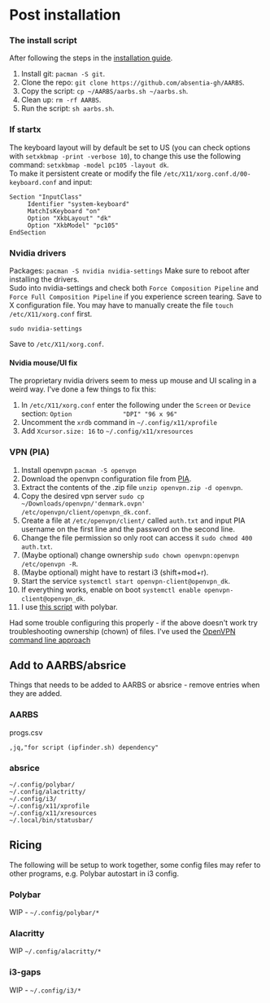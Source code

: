 # Post installation

### The install script
After following the steps in the [installation guide](https://github.com/absentia-gh/artix-linux-log/blob/main/installation.md).  
1. Install git: `pacman -S git`.
2. Clone the repo: `git clone https://github.com/absentia-gh/AARBS`.
3. Copy the script: `cp ~/AARBS/aarbs.sh ~/aarbs.sh`.
4. Clean up: `rm -rf AARBS`.
5. Run the script: `sh aarbs.sh`.

### If startx
The keyboard layout will by default be set to US (you can check options with `setxkbmap -print -verbose 10`), to change this use the following command: `setxkbmap -model pc105 -layout dk`.  
To make it persistent create or modify the file `/etc/X11/xorg.conf.d/00-keyboard.conf` and input:
```
Section "InputClass"
     Identifier "system-keyboard"
     MatchIsKeyboard "on"
     Option "XkbLayout" "dk"
     Option "XkbModel" "pc105"
EndSection
```
### Nvidia drivers
Packages: `pacman -S nvidia nvidia-settings`
Make sure to reboot after installing the drivers.  
Sudo into nvidia-settings and check both `Force Composition Pipeline` and `Force Full Composition Pipeline` if you experience screen tearing. Save to X configuration file. You may have to manually create the file `touch /etc/X11/xorg.conf` first.
```
sudo nvidia-settings
```
Save to `/etc/X11/xorg.conf`.

#### Nvidia mouse/UI fix
The proprietary nvidia drivers seem to mess up mouse and UI scaling in a weird way. I've done a few things to fix this:
1. In `/etc/X11/xorg.conf` enter the following under the `Screen` or `Device` section: `Option              "DPI" "96 x 96"`
2. Uncomment the `xrdb` command in `~/.config/x11/xprofile`
3. Add `Xcursor.size: 16` to `~/.config/x11/xresources`

### VPN (PIA)
1. Install openvpn `pacman -S openvpn`
2. Download the openvpn configuration file from [PIA](https://www.privateinternetaccess.com/openvpn/openvpn-strong.zip).
3. Extract the contents of the .zip file `unzip openvpn.zip -d openvpn`.
4. Copy the desired vpn server `sudo cp ~/Downloads/openvpn/'denmark.ovpn' /etc/openvpn/client/openvpn_dk.conf`.
5. Create a file at `/etc/openvpn/client/` called `auth.txt` and input PIA username on the first line and the password on the second line.
6. Change the file permission so only root can access it `sudo chmod 400 auth.txt`.
7. (Maybe optional) change ownership `sudo chown openvpn:openvpn /etc/openvpn -R`.
8. (Maybe optional) might have to restart i3 (shift+mod+r).
9. Start the service `systemctl start openvpn-client@openvpn_dk`.
10. If everything works, enable on boot `systemctl enable openvpn-client@openvpn_dk`.
11. I use [this script](https://github.com/muntjaber/polybar-ipfinder) with polybar.

Had some trouble configuring this properly - if the above doesn't work try troubleshooting ownership (chown) of files. I've used the [OpenVPN command line approach](https://wiki.archlinux.org/title/Private_Internet_Access)

## Add to AARBS/absrice
Things that needs to be added to AARBS or absrice - remove entries when they are added.

### AARBS
progs.csv
```
,jq,"for script (ipfinder.sh) dependency"
```

### absrice
```
~/.config/polybar/
~/.config/alactritty/
~/.config/i3/
~/.config/x11/xprofile
~/.config/x11/xresources
~/.local/bin/statusbar/
```

## Ricing
The following will be setup to work together, some config files may refer to other programs, e.g. Polybar autostart in i3 config.

### Polybar
WIP - `~/.config/polybar/*`


### Alacritty
WIP `~/.config/alacritty/*`

### i3-gaps
WIP - `~/.config/i3/*`
